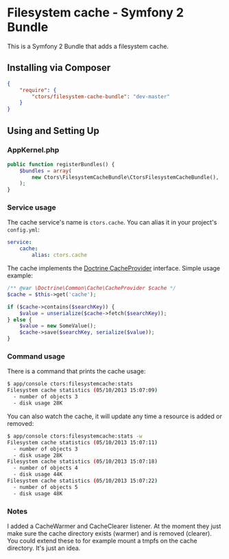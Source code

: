 Filesystem cache - Symfony 2 Bundle
===================================

This is a Symfony 2 Bundle that adds a filesystem cache.

## Installing via Composer

```json
{
    "require": {
        "ctors/filesystem-cache-bundle": "dev-master"
    }
}
```

## Using and Setting Up

### AppKernel.php
```php
public function registerBundles() {
    $bundles = array(
        new Ctors\FilesystemCacheBundle\CtorsFilesystemCacheBundle(),
    );
}
```
### Service usage
The cache service's name is ```ctors.cache```. You can alias it in your project's ```config.yml```:

```yaml
service:
    cache:
        alias: ctors.cache
```

The cache implements the [Doctrine CacheProvider](https://github.com/doctrine/cache/blob/master/lib/Doctrine/Common/Cache/CacheProvider.php) interface. Simple usage example:

```php
/** @var \Doctrine\Common\Cache\CacheProvider $cache */
$cache = $this->get('cache');

if ($cache->contains($searchKey)) {
    $value = unserialize($cache->fetch($searchKey));
} else {
    $value = new SomeValue();
    $cache->save($searchKey, serialize($value));
}
```

### Command usage
There is a command that prints the cache usage:

```bash
$ app/console ctors:filesystemcache:stats 
Filesystem cache statistics (05/10/2013 15:07:09)
  - number of objects 3
  - disk usage 28K
```

You can also watch the cache, it will update any time a resource is added or removed:

```bash
$ app/console ctors:filesystemcache:stats -w
Filesystem cache statistics (05/10/2013 15:07:11)
  - number of objects 3
  - disk usage 28K
Filesystem cache statistics (05/10/2013 15:07:18)
  - number of objects 4
  - disk usage 44K
Filesystem cache statistics (05/10/2013 15:07:22)
  - number of objects 5
  - disk usage 48K
```

### Notes
I added a CacheWarmer and CacheClearer listener. At the moment they just make sure the cache directory exists (warmer) and is removed (clearer).
You could extend these to for example mount a tmpfs on the cache directory. It's just an idea.

